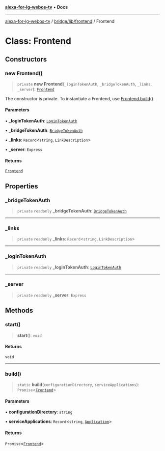 [**alexa-for-lg-webos-tv**](../../../../README.md) • **Docs**

***

[alexa-for-lg-webos-tv](../../../../modules.md) / [bridge/lib/frontend](../README.md) / Frontend

# Class: Frontend

## Constructors

### new Frontend()

> `private` **new Frontend**(`_loginTokenAuth`, `_bridgeTokenAuth`, `_links`, `_server`): [`Frontend`](Frontend.md)

The constructor is private. To instantiate a Frontend, use [Frontend.build](Frontend.md#build)().

#### Parameters

• **\_loginTokenAuth**: [`LoginTokenAuth`](../login-token-auth/classes/LoginTokenAuth.md)

• **\_bridgeTokenAuth**: [`BridgeTokenAuth`](../bridge-token-auth/classes/BridgeTokenAuth.md)

• **\_links**: `Record`\<`string`, `LinkDescription`\>

• **\_server**: `Express`

#### Returns

[`Frontend`](Frontend.md)

## Properties

### \_bridgeTokenAuth

> `private` `readonly` **\_bridgeTokenAuth**: [`BridgeTokenAuth`](../bridge-token-auth/classes/BridgeTokenAuth.md)

***

### \_links

> `private` `readonly` **\_links**: `Record`\<`string`, `LinkDescription`\>

***

### \_loginTokenAuth

> `private` `readonly` **\_loginTokenAuth**: [`LoginTokenAuth`](../login-token-auth/classes/LoginTokenAuth.md)

***

### \_server

> `private` `readonly` **\_server**: `Express`

## Methods

### start()

> **start**(): `void`

#### Returns

`void`

***

### build()

> `static` **build**(`configurationDirectory`, `serviceApplications`): `Promise`\<[`Frontend`](Frontend.md)\>

#### Parameters

• **configurationDirectory**: `string`

• **serviceApplications**: `Record`\<`string`, [`Application`](../application/classes/Application.md)\>

#### Returns

`Promise`\<[`Frontend`](Frontend.md)\>
